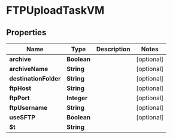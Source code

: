

# FTPUploadTaskVM


## Properties

| Name | Type | Description | Notes |
|------------ | ------------- | ------------- | -------------|
|**archive** | **Boolean** |  |  [optional] |
|**archiveName** | **String** |  |  [optional] |
|**destinationFolder** | **String** |  |  [optional] |
|**ftpHost** | **String** |  |  [optional] |
|**ftpPort** | **Integer** |  |  [optional] |
|**ftpUsername** | **String** |  |  [optional] |
|**useSFTP** | **Boolean** |  |  [optional] |
|**$t** | **String** |  |  |



